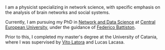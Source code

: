 I am a physicist specializing in network science, with specific emphasis on the analysis of brain networks and social systems.

Currently, I am pursuing my PhD in [Network and Data Science](https://networkdatascience.ceu.edu/) at [Central European University](https://www.ceu.edu/), under the guidance of [Federico Battiston](https://scholar.google.com/citations?hl=it&user=aDf1nroAAAAJ&view_op=list_works&sortby=pubdate).

Prior to this, I completed my master's degree at the University of Catania, where I was supervised by [Vito Latora](https://scholar.google.com/citations?user=jXTPa_AAAAAJ&hl) and Lucas Lacasa.
<!-- 
# Write your biography here. Tell the world about yourself. Link to your favorite [subreddit](http://reddit.com). You can put a picture in, too. The code is already in, just name your picture `prof_pic.jpg` and put it in the `img/` folder.

# Put your address / P.O. box / other info right below your picture. You can also disable any these elements by editing `profile` property of the YAML header of your `_pages/about.md`. Edit `_bibliography/papers.bib` and Jekyll will render your [publications page](/al-folio/publications/) automatically.

# Link to your social media connections, too. This theme is set up to use [Font Awesome icons](http://fortawesome.github.io/Font-Awesome/) and [Academicons](https://jpswalsh.github.io/academicons/), like the ones below. Add your Facebook, Twitter, LinkedIn, Google Scholar, or just disable all of them. -->